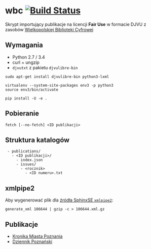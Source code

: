 wbc [![Build Status](https://travis-ci.org/macbre/wbc.svg?branch=master)](https://travis-ci.org/macbre/wbc)
===

Skrypt importujący publikacje na licencji **Fair Use** w formacie DJVU
z zasobów [Wielkopolskiej Biblioteki Cyfrowej](http://www.wbc.poznan.pl/dlibra)

## Wymagania

* Python 2.7 / 3.4
* curl + ungzip
* ``djvutxt`` z pakietu ``djvulibre-bin``

```
sudo apt-get install djvulibre-bin python3-lxml

virtualenv --system-site-packages env3 -p python3
source env3/bin/activate

pip install -U -e .
```

## Pobieranie

```
fetch [--no-fetch] <ID publikacji>
```

## Struktura katalogów

```
 - publications/
   - <ID publikacji>/
     - index.json
     - issues/
       - <rocznik>
         - <ID numeru>.txt
```

## xmlpipe2

Aby wygenerować plik dla [źródła SphinxSE `xmlpipe2`](http://sphinxsearch.com/docs/current/xmlpipe2.html):

```
generate_xml 106644 | gzip -c > 106644.xml.gz
```

## Publikacje

* [Kronika Miasta Poznania](http://www.wbc.poznan.pl/dlibra/publication?id=106644)
* [Dziennik Poznański](http://www.wbc.poznan.pl/dlibra/publication?id=2290)
